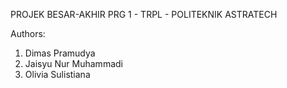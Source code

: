 PROJEK BESAR-AKHIR PRG 1 - TRPL - POLITEKNIK ASTRATECH

Authors:
1. Dimas Pramudya
2. Jaisyu Nur Muhammadi
3. Olivia Sulistiana
